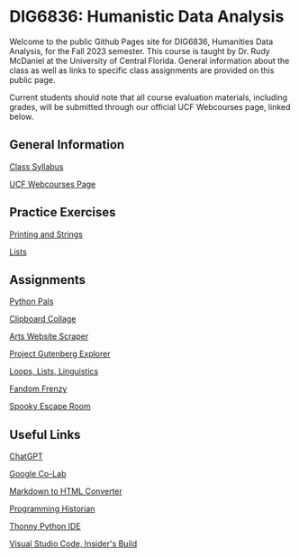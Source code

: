 # DIG6836: Humanistic Data Analysis

Welcome to the public Github Pages site for DIG6836, Humanities Data Analysis, for the Fall 2023 semester. This course is taught by Dr. Rudy McDaniel at the University of Central Florida. General information about the class as well as links to specific class assignments are provided on this public page.

Current students should note that all course evaluation materials, including grades, will be submitted through our official UCF Webcourses page, linked below.

## General Information
[Class Syllabus](syllabus)

[UCF Webcourses Page](https://webcourses.ucf.edu/courses/1435073)

## Practice Exercises
[Printing and Strings](practice_strings_print)

[Lists](practice-lists)

## Assignments
[Python Pals](assignment-python-pals)

[Clipboard Collage](assignment-clipboard-collage)

[Arts Website Scraper](assignment-arts-website-scraper)

[Project Gutenberg Explorer](assignment-gutenberg)

[Loops, Lists, Linguistics](assignment-loops-lists-linguistics)

[Fandom Frenzy](assignment-fandom-frenzy)

[Spooky Escape Room](assignment-spooky-escape-room)

## Useful Links
[ChatGPT](https://openai.com/blog/chatgpt)

[Google Co-Lab](https://colab.research.google.com/?utm_source=scs-index)

[Markdown to HTML Converter](https://markdowntohtml.com/)

[Programming Historian](https://programminghistorian.org/)

[Thonny Python IDE](https://thonny.org/)

[Visual Studio Code, Insider's Build](https://code.visualstudio.com/docs/?dv=win&build=insiders)


